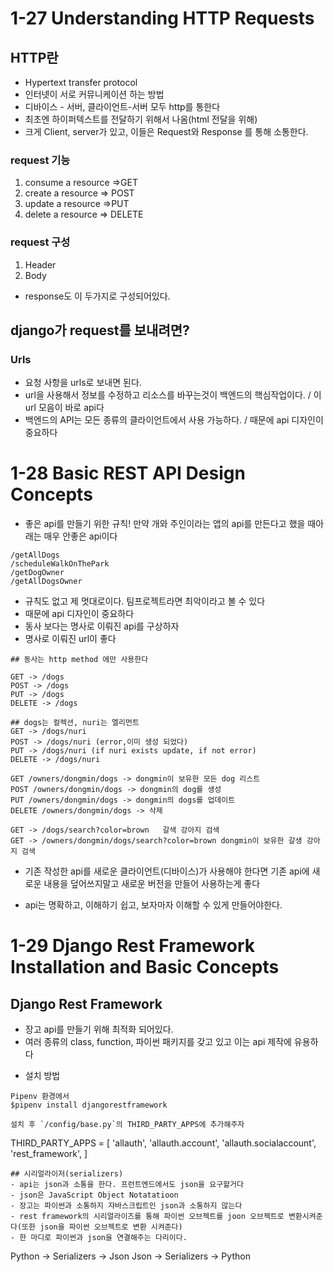 # 1-27 Understanding HTTP Requests

## HTTP란
- Hypertext transfer protocol
- 인터넷이 서로 커뮤니케이션 하는 방법
- 디바이스 - 서버, 클라이언트-서버 모두 http를 통한다
- 최초엔 하이퍼텍스트를 전달하기 위해서 나옴(html 전달을 위해)
- 크게 Client, server가 있고, 이들은 Request와 Response 를 통해 소통한다.
### request 기능
1. consume a resource =>GET
2. create a resource => POST
3. update a resource =>PUT
4.  delete a resource => DELETE
### request 구성
1. Header
2. Body
* response도 이 두가지로 구성되어있다.

## django가 request를 보내려면?
### Urls
- 요청 사항을 urls로 보내면 된다.
- url을 사용해서 정보를 수정하고 리소스를 바꾸는것이 백엔드의 핵심작업이다. / 이 url 모음이 바로 api다
- 백엔드의 API는 모든 종류의 클라이언트에서 사용 가능하다. / 때문에 api 디자인이 중요하다

# 1-28 Basic REST API Design Concepts
- 좋은 api를 만들기 위한 규칙!
 만약 개와 주인이라는 앱의 api를 만든다고 했을 때아래는 매우 안좋은 api이다
```
/getAllDogs
/scheduleWalkOnThePark
/getDogOwner
/getAllDogsOwner
```
- 규칙도 없고 제 멋대로이다. 팀프로젝트라면 최악이라고 볼 수 있다
- 때문에 api 디자인이 중요하다
- 동사 보다는 명사로 이뤄진 api를 구상하자
- 명사로 이뤄진 url이 좋다

```
## 동사는 http method 에만 사용한다

GET -> /dogs
POST -> /dogs
PUT -> /dogs
DELETE -> /dogs

## dogs는 컬렉션, nuri는 엘리먼트
GET -> /dogs/nuri
POST -> /dogs/nuri (error,이미 생성 되었다)
PUT -> /dogs/nuri (if nuri exists update, if not error)
DELETE -> /dogs/nuri

GET /owners/dongmin/dogs -> dongmin이 보유한 모든 dog 리스트
POST /owners/dongmin/dogs -> dongmin의 dog를 생성
PUT /owners/dongmin/dogs -> dongmin의 dogs를 업데이트
DELETE /owners/dongmin/dogs -> 삭제

GET -> /dogs/search?color=brown   갈색 강아지 검색
GET -> /owners/dongmin/dogs/search?color=brown dongmin이 보유한 갈생 강아지 검색
```
* 기존 작성한 api를 새로운 클라이언트(디바이스)가 사용해야 한다면
 기존 api에 새로운 내용을 덮어쓰지말고 새로운 버전을 만들어 사용하는게 좋다

* api는 명확하고, 이해하기 쉽고, 보자마자 이해할 수 있게 만들어야한다.


# 1-29 Django Rest Framework Installation and Basic Concepts
## Django Rest Framework
- 장고 api를 만들기 위해 최적화 되어있다. 
- 여러 종류의 class, function, 파이썬 패키지를 갖고 있고 이는 api 제작에 유용하다
* 설치 방법
```
Pipenv 환경에서
$pipenv install djangorestframework

설치 후 `/config/base.py`의 THIRD_PARTY_APPS에 추가해주자
```
THIRD_PARTY_APPS = [
    'allauth',
    'allauth.account',
    'allauth.socialaccount',
    'rest_framework',
]
```
## 시리얼라이저(serializers)
- api는 json과 소통을 한다. 프런트엔드에서도 json을 요구할거다
- json은 JavaScript Object Notatatioon
- 장고는 파이썬과 소통하지 자바스크립트인 json과 소통하지 않는다
- rest framework의 시리얼라이즈를 통해 파이썬 오브젝트를 joon 오브젝트로 변환시켜준다(또한 json을 파이썬 오브젝트로 변환 시켜준다)
- 한 마디로 파이썬과 json을 연결해주는 다리이다.
```
Python -> Serializers -> Json
 Json -> Serializers -> Python
```


